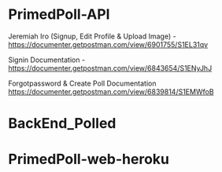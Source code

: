 # PrimedPoll-API

Jeremiah Iro (Signup, Edit Profile & Upload Image) - https://documenter.getpostman.com/view/6901755/S1EL31qv


Signin Documentation - https://documenter.getpostman.com/view/6843654/S1ENyJhJ


Forgotpassword & Create Poll Documentation https://documenter.getpostman.com/view/6839814/S1EMWfoB
# BackEnd_Polled
# PrimedPoll-web-heroku
